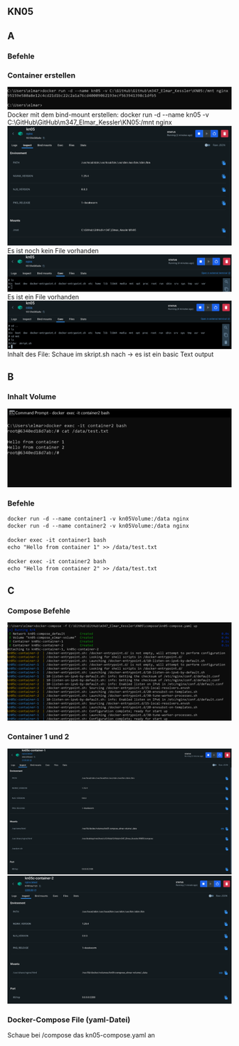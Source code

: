 ## KN05
## A 
### Befehle
### Container erstellen
![](Bilder/KN05AContainerErstellen.PNG "")
Docker mit dem bind-mount erstellen: docker run -d --name kn05 -v C:\GitHub\GitHub\m347_Elmar_Kessler\KN05:/mnt nginx
![](Bilder/KN05AContainerInspect.PNG "")
Es ist noch kein File vorhanden
![](Bilder/KN05KeinFile.PNG "")
Es ist ein File vorhanden
![](Bilder/KN05FileVorhanden.PNG "")
Inhalt des File:
Schaue im skript.sh nach -> es ist ein basic Text output
## B
### Inhalt Volume
![](Bilder/KN05BInhaltVolume.PNG "")
### Befehle
```
docker run -d --name container1 -v kn05Volume:/data nginx
docker run -d --name container2 -v kn05Volume:/data nginx

docker exec -it container1 bash
echo "Hello from container 1" >> /data/test.txt

docker exec -it container2 bash
echo "Hello from container 2" >> /data/test.txt
```
## C
### Compose Befehle
![](Bilder/KN05CComposeBefehl.PNG "")
### Container 1 und 2
![](Bilder/KN05CContainer1.PNG "")
![](Bilder/KN05CContainer2.PNG "")

### Docker-Compose File (yaml-Datei)
Schaue bei /compose das kn05-compose.yaml an
